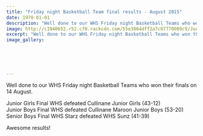 ```yaml
---
title: "Friday night Basketball Team final results - August 2015"
date: 1970-01-01
description: "Well done to our WHS Friday night Basketball Teams who won their finals on 14 August."
image: http://c1940652.r52.cf0.rackcdn.com/55e3864dff2a7c07770009c9/Junior-Boys-Fri-night-comp-winners-2015.jpg
excerpt: "Well done to our WHS Friday night Basketball Teams who won their finals on 14 August."
image_gallery:
    
    
    
    
    
---
```


<p><span>Well done to our WHS Friday night Basketball Teams who won their finals on 14 August.&nbsp;</span></p>
<p><span>Junior Girls Final WHS defeated Cullinane Junior Girls (43-12)</span><br /><span>Junior Boys Final WHS defeated Cullinane Maroon Junior Boys (53-20)</span><br /><span>Senior Boys Final WHS Starz defeated WHS Sunz (41-39) </span></p>
<p><span>Awesome results!</span></p>

